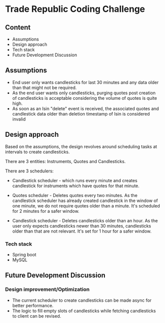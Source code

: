 # Trade Republic Coding Challenge

## Content
- Assumptions
- Design approach
- Tech stack
- Future Development Discussion

## Assumptions

- End user only wants candlesticks for last 30 minutes and any data older than that might not be required.
- As the end user wants only candlesticks, purging quotes post creation of candlesticks is acceptable considering the volume of quotes is quite high.
- As soon as an Isin "delete" event is received, the associated quotes and candlestick data older than deletion timestamp of Isin is considered invalid

## Design approach
Based on the assumptions, the design revolves around scheduling tasks at intervals to create candlesticks.

There are 3 entities: Instruments, Quotes and Candlesticks.

There are 3 schedulers:
- Candlestick scheduler - which runs every minute and creates candlestick for instruments which have quotes for that minute.


- Quotes scheduler - Deletes quotes every two minutes. As the candlestick scheduler has already created candlestick in the window of one minute, we do not require quotes older than a minute. It's scheduled for 2 minutes for a safer window.


- Candlestick scheduler - Deletes candlesticks older than an hour. As the user only expects candlesticks newer than 30 minutes, candlesticks older than that are not relevant. It's set for 1 hour for a safer window.


### Tech stack
- Spring boot
- MySQL

## Future Development Discussion

### Design improvement/Optimization

- The current scheduler to create candlesticks can be made async for better performance.
- The logic to fill empty slots of candlesticks while fetching candlesticks to client can be revised.